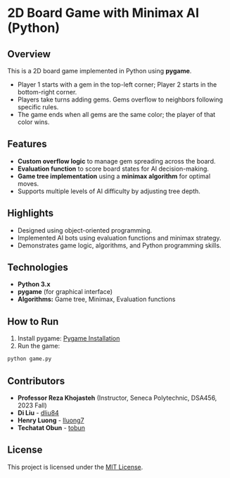 # 2D Board Game with Minimax AI (Python)

## Overview
This is a 2D board game implemented in Python using **pygame**.  
- Player 1 starts with a gem in the top-left corner; Player 2 starts in the bottom-right corner.  
- Players take turns adding gems. Gems overflow to neighbors following specific rules.  
- The game ends when all gems are the same color; the player of that color wins.

## Features
- **Custom overflow logic** to manage gem spreading across the board.  
- **Evaluation function** to score board states for AI decision-making.  
- **Game tree implementation** using a **minimax algorithm** for optimal moves.  
- Supports multiple levels of AI difficulty by adjusting tree depth.

## Highlights
- Designed using object-oriented programming.
- Implemented AI bots using evaluation functions and minimax strategy.
- Demonstrates game logic, algorithms, and Python programming skills.

## Technologies
- **Python 3.x**  
- **pygame** (for graphical interface)  
- **Algorithms:** Game tree, Minimax, Evaluation functions

## How to Run
1. Install pygame: [Pygame Installation](https://www.pygame.org/wiki/GettingStarted)  
2. Run the game:
```bash
python game.py
```

## Contributors

- **Professor Reza Khojasteh** (Instructor, Seneca Polytechnic, DSA456, 2023 Fall)  
- **Di Liu** - [dliu84](https://github.com/dliu84)
- **Henry Luong** - [lluong7](https://github.com/HenryLuong8888)
- **Techatat Obun** - [tobun](https://github.com/Tobun3)

## License

This project is licensed under the [MIT License](LICENSE).
